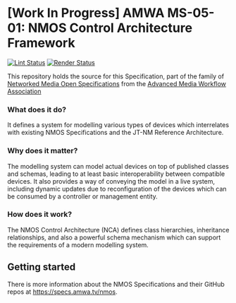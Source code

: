 # \[Work In Progress\] AMWA MS-05-01: NMOS Control Architecture Framework

[![Lint Status](https://github.com/AMWA-TV/nmos-control-architecture-framework/workflows/Lint/badge.svg)](https://github.com/AMWA-TV/nmos-control-architecture-framework/actions?query=workflow%3ALint)
[![Render Status](https://github.com/AMWA-TV/nmos-control-architecture-framework/workflows/Render/badge.svg)](https://github.com/AMWA-TV/nmos-control-architecture-framework/actions?query=workflow%3ARender)

This repository holds the source for this Specification, part of the family of [Networked Media Open Specifications](https://specs.amwa.tv/nmos) from the [Advanced Media Workflow Association](https://amwa.tv)

<!-- INTRO-START -->

### What does it do?

It defines a system for modelling various types of devices which interrelates with existing NMOS Specifications and the JT-NM Reference Architecture.

### Why does it matter?

The modelling system can model actual devices on top of published classes and schemas, leading to at least basic interoperability between compatible devices. It also provides a way of conveying the model in a live system, including dynamic updates due to reconfiguration of the devices which can be consumed by a controller or management entity.

### How does it work?

The NMOS Control Architecture (NCA) defines class hierarchies, inheritance relationships, and also a powerful schema mechanism which can support the requirements of a modern modelling system.

<!-- INTRO-END -->

## Getting started

There is more information about the NMOS Specifications and their GitHub repos at <https://specs.amwa.tv/nmos>.
